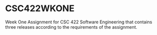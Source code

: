 # CSC422WKONE
Week One Assignment for CSC 422 Software Engineering that contains three releases according to the requirements of the assignment.

